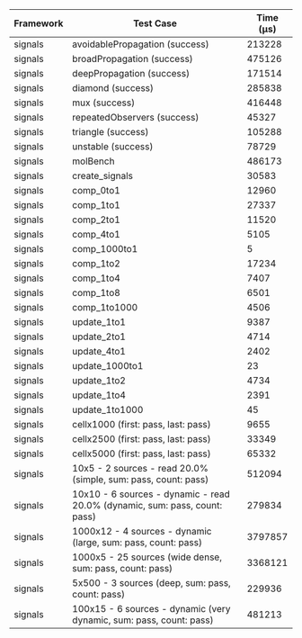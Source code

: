 | Framework | Test Case | Time (μs) |
| --- | --- | --- |
| signals | avoidablePropagation (success) | 213228 |
| signals | broadPropagation (success) | 475126 |
| signals | deepPropagation (success) | 171514 |
| signals | diamond (success) | 285838 |
| signals | mux (success) | 416448 |
| signals | repeatedObservers (success) | 45327 |
| signals | triangle (success) | 105288 |
| signals | unstable (success) | 78729 |
| signals | molBench | 486173 |
| signals | create_signals | 30583 |
| signals | comp_0to1 | 12960 |
| signals | comp_1to1 | 27337 |
| signals | comp_2to1 | 11520 |
| signals | comp_4to1 | 5105 |
| signals | comp_1000to1 | 5 |
| signals | comp_1to2 | 17234 |
| signals | comp_1to4 | 7407 |
| signals | comp_1to8 | 6501 |
| signals | comp_1to1000 | 4506 |
| signals | update_1to1 | 9387 |
| signals | update_2to1 | 4714 |
| signals | update_4to1 | 2402 |
| signals | update_1000to1 | 23 |
| signals | update_1to2 | 4734 |
| signals | update_1to4 | 2391 |
| signals | update_1to1000 | 45 |
| signals | cellx1000 (first: pass, last: pass) | 9655 |
| signals | cellx2500 (first: pass, last: pass) | 33349 |
| signals | cellx5000 (first: pass, last: pass) | 65332 |
| signals | 10x5 - 2 sources - read 20.0% (simple, sum: pass, count: pass) | 512094 |
| signals | 10x10 - 6 sources - dynamic - read 20.0% (dynamic, sum: pass, count: pass) | 279834 |
| signals | 1000x12 - 4 sources - dynamic (large, sum: pass, count: pass) | 3797857 |
| signals | 1000x5 - 25 sources (wide dense, sum: pass, count: pass) | 3368121 |
| signals | 5x500 - 3 sources (deep, sum: pass, count: pass) | 229936 |
| signals | 100x15 - 6 sources - dynamic (very dynamic, sum: pass, count: pass) | 481213 |
